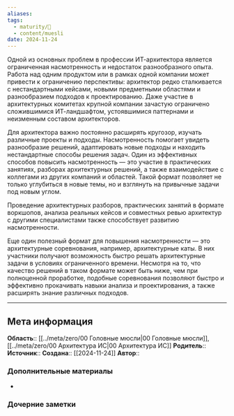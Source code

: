 ```yaml
---
aliases: 
tags:
  - maturity/🌱
  - content/muesli
date: 2024-11-24
---
```

Одной из основных проблем в профессии ИТ-архитектора является ограниченная насмотренность и недостаток разнообразного опыта. Работа над одним продуктом или в рамках одной компании может привести к ограничению перспективы: архитектор редко сталкивается с нестандартными кейсами, новыми предметными областями и разнообразием подходов к проектированию. Даже участие в архитектурных комитетах крупной компании зачастую ограничено сложившимися ИТ-ландшафтом, устоявшимися паттернами и неизменным составом архитекторов.

Для архитектора важно постоянно расширять кругозор, изучать различные проекты и подходы. Насмотренность помогает увидеть разнообразие решений, адаптировать новые подходы и находить нестандартные способы решения задач. Один из эффективных способов повысить насмотренность — это участие в практических занятиях, разборах архитектурных решений, а также взаимодействие с коллегами из других компаний и областей. Такой формат позволяет не только углубиться в новые темы, но и взглянуть на привычные задачи под новым углом.

Проведение архитектурных разборов, практических занятий в формате воркшопов, анализа реальных кейсов и совместных ревью архитектур с другими специалистами также способствует развитию насмотренности.

Еще один полезный формат для повышения насмотренности — это архитектурные соревнования, например, архитектурные каты. В них участники получают возможность быстро решать архитектурные задачи в условиях ограниченного времени. Несмотря на то, что качество решений в таком формате может быть ниже, чем при полноценной проработке, подобные соревнования позволяют быстро и эффективно прокачивать навыки анализа и проектирования, а также расширять знание различных подходов.
***
## Мета информация
**Область**:: [[../meta/zero/00 Головные мюсли|00 Головные мюсли]], [[../meta/zero/00 Архитектура ИС|00 Архитектура ИС]]
**Родитель**:: 
**Источник**:: 
**Создана**:: [[2024-11-24]]
**Автор**:: 
### Дополнительные материалы
- 

### Дочерние заметки
<!-- QueryToSerialize: LIST FROM [[]] WHERE contains(Родитель, this.file.link) or contains(parents, this.file.link) -->

